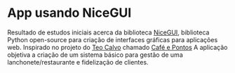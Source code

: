 # App usando NiceGUI
Resultado de estudos iniciais acerca da biblioteca [NiceGUI](https://nicegui.io/), biblioteca Python open-source para criação de interfaces gráficas para aplicações web.
Inspirado no projeto do [Teo Calvo](https://www.linkedin.com/in/teocalvo/) chamado [Café e Pontos](https://github.com/TeoMeWhy/cafe-e-pontos)
A aplicação objetiva a criação de um sistema básico para gestão de uma lanchonete/restaurante e fidelização de clientes.
